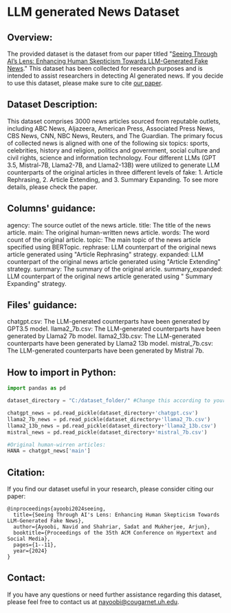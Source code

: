 # LLM generated News Dataset

## Overview:

The provided dataset is the dataset from our paper titled "[Seeing Through AI’s Lens: Enhancing Human Skepticism Towards LLM-Generated Fake News](https://dl.acm.org/doi/abs/10.1145/3648188.3675136)."
This dataset has been collected for research purposes and is intended to assist researchers in detecting AI generated news. If you decide to use this dataset, please make sure to cite [our paper](https://dl.acm.org/doi/abs/10.1145/3648188.3675136). 


## Dataset Description:

This dataset comprises 3000 news articles sourced from reputable outlets, including ABC News, Aljazeera, American Press, Associated Press News, CBS News, CNN, NBC News, Reuters, and The Guardian. The primary focus of collected news is aligned with one of the following six topics: sports, celebrities, history and religion, politics and government, social culture and civil rights, science and information technology. Four different LLMs (GPT 3.5, Mistral-7B, Llama2-7B, and Llama2-13B) were utilized to generate LLM counterparts of the original articles in three different levels of fake: 1. Article Rephrasing, 2. Article Extending, and 3. Summary Expanding. To see more details, please check the paper.


## Columns' guidance:

agency: The source outlet of the news article.
title: The title of the news article.
main: The original human-written news article.
words: The word count of the original article.
topic: The main topic of the news article specified using BERTopic.
rephrase: LLM counterpart of the original news article generated using "Article Rephrasing" strategy.
expanded: LLM counterpart of the original news article generated using "Article Extending" strategy.
summary: The summary of the original aricle.
summary_expanded: LLM counterpart of the original news article generated using " Summary Expanding" strategy.


## Files' guidance:

chatgpt.csv: The LLM-generated counterparts have been generated by GPT3.5 model.
llama2_7b.csv: The LLM-generated counterparts have been generated by Llama2 7b model.
llama2_13b.csv: The LLM-generated counterparts have been generated by Llama2 13b model.
mistral_7b.csv: The LLM-generated counterparts have been generated by Mistral 7b.


## How to import in Python:
```python
import pandas as pd

dataset_directory = "C:/dataset_folder/" #Change this according to your directory

chatgpt_news = pd.read_pickle(dataset_directory+'chatgpt.csv')
llama2_7b_news = pd.read_pickle(dataset_directory+'llama2_7b.csv')
llama2_13b_news = pd.read_pickle(dataset_directory+'llama2_13b.csv')
mistral_news = pd.read_pickle(dataset_directory+'mistral_7b.csv')

#Original human-wirren articles:
HANA = chatgpt_news['main']
```


## Citation:
If you find our dataset useful in your research, please consider citing our paper:
```
@inproceedings{ayoobi2024seeing,
  title={Seeing Through AI's Lens: Enhancing Human Skepticism Towards LLM-Generated Fake News},
  author={Ayoobi, Navid and Shahriar, Sadat and Mukherjee, Arjun},
  booktitle={Proceedings of the 35th ACM Conference on Hypertext and Social Media},
  pages={1--11},
  year={2024}
}
```

## Contact:
If you have any questions or need further assistance regarding this dataset, please feel free to contact us at nayoobi@cougarnet.uh.edu.


